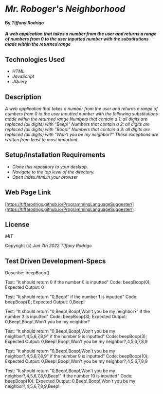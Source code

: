 # _Mr. Roboger's Neighborhood_

#### By _**Tiffany Rodrigo**_

#### _A web application that takes a number from the user and returns a range of numbers from 0 to the user inputted number with the  substitutions made within the returned range_

## Technologies Used

* _HTML_
* _JavaScript_
* _JQuery_


## Description

_A web application that takes a number from the user and returns a range of numbers from 0 to the user inputted number with the following substitutions made within the returned range
Numbers that contain a 1: all digits are replaced (all digits) with "Beep!"
Numbers that contain a 2: all digits are replaced (all digits) with "Boop!"
Numbers that contain a 3: all digits are replaced (all digits) with "Won't you be my neighbor?"
These exceptions are written from least to most important._

## Setup/Installation Requirements

* _Clone this repository to your desktop._
* _Navigate to the top level of the directory._
* _Open index.html.in your browser_

## Web Page Link
[https://tiffarodrigs.github.io/ProgrammingLanguageSuggester/](https://tiffarodrigs.github.io/ProgrammingLanguageSuggester/)



## License

_MIT_

Copyright (c) _Jan 7th 2022_ _Tiffany Rodrigo_


## Test Driven Development-Specs

Describe: beepBoop()

Test: "It should return  0 if the number 0 is inputted"
Code: beepBoop(0);
Expected Output: 0

Test: "It should return "0,Beep!" if the number 1 is inputted"
Code: beepBoop(1);
Expected Output: 0,Beep!

Test: "It should return "0,Beep!,Boop!,Won't you be my neighbor?" if the number 3 is inputted"
Code: beepBoop(3);
Expected Output: 0,Beep!,Boop!,Won't you be my neighbor?

Test: "It should return "0,Beep!,Boop!,Won't you be my neighbor?,4,5,6,7,8,9" if the number 9 is inputted"
Code: beepBoop(3);
Expected Output: 0,Beep!,Boop!,Won't you be my neighbor?,4,5,6,7,8,9

Test: "It should return "0,Beep!,Boop!,Won't you be my neighbor?,4,5,6,7,8,9" if the number 9 is inputted"
Code: beepBoop(10);
Expected Output: 0,Beep!,Boop!,Won't you be my neighbor?,4,5,6,7,8,9

Test: "It should return "0,Beep!,Boop!,Won't you be my neighbor?,4,5,6,7,8,9,Beep!" if the number 10 is inputted"
Code: beepBoop(10);
Expected Output: 0,Beep!,Boop!,Won't you be my neighbor?,4,5,6,7,8,9,Beep!
